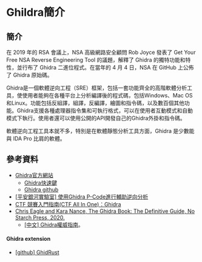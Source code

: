 # Ghildra簡介

## 簡介

在 2019 年的 RSA 會議上，NSA 高級網路安全顧問 Rob Joyce 發表了 Get Your Free NSA Reverse Engineering Tool 的議題，解釋了 Ghidra 的獨特功能和特性，並行布了 Ghidra 二進位程式。在當年的 4 月 4 日，NSA 在 GitHub 上公佈了 Ghidra 原始碼。

Ghidra是一個軟體逆向工程（SRE）框架，包括一套功能齊全的高階軟體分析工具，使使用者能夠在各種平台上分析編譯後的程式碼，包括Windows、Mac OS和Linux。功能包括反組譯，組譯，反編譯，繪圖和指令碼，以及數百個其他功能。Ghidra支援各種處理器指令集和可執行格式，可以在使用者互動模式和自動模式下執行。使用者還可以使用公開的API開發自己的Ghidra外掛和指令碼。

軟體逆向工程工具本就不多，特別是在軟體靜態分析工具方面，Ghidra 是少數能與 IDA Pro 比肩的軟體。

## 參考資料

* [Ghidra官方網站](https://ghidra-sre.org/)
  * [Ghidra快速鍵](https://ghidra-sre.org/CheatSheet.html)
  * [Ghidra github](https://github.com/NationalSecurityAgency/ghidra)
* [\[平安銀河實驗室\] 使用Ghidra P-Code進行輔助逆向分析](https://galaxylab.pingan.com.cn/%E4%BD%BF%E7%94%A8ghidra-p-code%E8%BF%9B%E8%A1%8C%E8%BE%85%E5%8A%A9%E9%80%86%E5%90%91%E5%88%86%E6%9E%90/)
* [CTF 競賽入門指南(CTF All In One)：Ghidra](https://www.bookstack.cn/read/CTF-All-In-One/doc-2.2.6\_Ghidra.md)
* [Chris Eagle and Kara Nance, The Ghidra Book: The Definitive Guide, No Starch Press, 2020.](https://www.amazon.com/Ghidra-Book-Definitive-Guide-ebook/dp/B0852N9Y4Q)
  * [\[中文\] Ghidra權威指南](https://github.com/firmianay/ghidra-book)。

#### Ghidra extension

* [\[github\] GhidRust](https://github.com/DMaroo/GhidRust)
